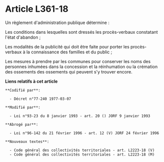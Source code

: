 # Article L361-18

Un règlement d'administration publique détermine :

Les conditions dans lesquelles sont dressés les procès-verbaux constatant l'état d'abandon ;

Les modalités de la publicité qui doit être faite pour porter les procès-verbaux à la connaissance des familles et du
public ;

Les mesures à prendre par les communes pour conserver les noms des personnes inhumées dans la concession et la réinhumation
ou la crémation des ossements des ossements qui peuvent s'y trouver encore.

**Liens relatifs à cet article**

	**Codifié par**:

	  - Décret n°77-240 1977-03-07

	**Modifié par**:

	  - Loi n°93-23 du 8 janvier 1993 - art. 20 () JORF 9 janvier 1993

	**Abrogé par**:

	  - Loi n°96-142 du 21 février 1996 - art. 12 (V) JORF 24 février 1996

	**Nouveaux textes**:

	  - Code général des collectivités territoriales - art. L2223-18 (V)
	  - Code général des collectivités territoriales - art. L2223-18 (M)
